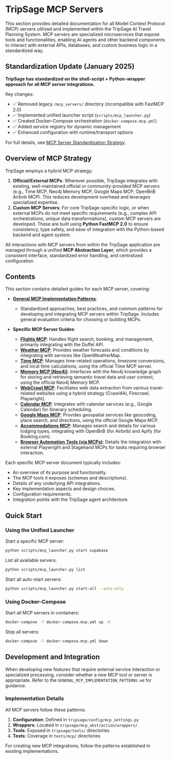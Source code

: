 # TripSage MCP Servers

This section provides detailed documentation for all Model Context Protocol (MCP) servers utilized and implemented within the TripSage AI Travel Planning System. MCP servers are specialized microservices that expose tools and functionalities, enabling AI agents and other backend components to interact with external APIs, databases, and custom business logic in a standardized way.

## Standardization Update (January 2025)

**TripSage has standardized on the shell-script + Python-wrapper approach for all MCP server integrations.**

Key changes:

- ✅ Removed legacy `/mcp_servers/` directory (incompatible with FastMCP 2.0)
- ✅ Implemented unified launcher script (`scripts/mcp_launcher.py`)
- ✅ Created Docker-Compose orchestration (`docker-compose.mcp.yml`)
- ✅ Added service registry for dynamic management
- ✅ Enhanced configuration with runtime/transport options

For full details, see [MCP Server Standardization Strategy](../implementation/mcp_server_standardization.md).

## Overview of MCP Strategy

TripSage employs a hybrid MCP strategy:

1. **Official/External MCPs**: Wherever possible, TripSage integrates with existing, well-maintained official or community-provided MCP servers (e.g., Time MCP, Neo4j Memory MCP, Google Maps MCP, OpenBnB Airbnb MCP). This reduces development overhead and leverages specialized expertise.
2. **Custom MCP Servers**: For core TripSage-specific logic, or when external MCPs do not meet specific requirements (e.g., complex API orchestrations, unique data transformations), custom MCP servers are developed. These are built using **Python FastMCP 2.0** to ensure consistency, type safety, and ease of integration with the Python-based backend and agent system.

All interactions with MCP servers from within the TripSage application are managed through a unified **MCP Abstraction Layer**, which provides a consistent interface, standardized error handling, and centralized configuration.

## Contents

This section contains detailed guides for each MCP server, covering:

- **[General MCP Implementation Patterns](./GENERAL_MCP_IMPLEMENTATION_PATTERNS.md)**:
  - Standardized approaches, best practices, and common patterns for developing and integrating MCP servers within TripSage. Includes general evaluation criteria for choosing or building MCPs.

- **Specific MCP Server Guides**:
  - **[Flights MCP](./Flights_MCP.md)**: Handles flight search, booking, and management, primarily integrating with the Duffel API.
  - **[Weather MCP](./Weather_MCP.md)**: Provides weather forecasts and conditions by integrating with services like OpenWeatherMap.
  - **[Time MCP](./Time_MCP.md)**: Manages time-related operations, timezone conversions, and local time calculations, using the official Time MCP server.
  - **[Memory MCP (Neo4j)](./Memory_MCP.md)**: Interfaces with the Neo4j knowledge graph for storing and retrieving semantic travel data and user context, using the official Neo4j Memory MCP.
  - **[WebCrawl MCP](./WebCrawl_MCP.md)**: Facilitates web data extraction from various travel-related websites using a hybrid strategy (Crawl4AI, Firecrawl, Playwright).
  - **[Calendar MCP](./Calendar_MCP.md)**: Integrates with calendar services (e.g., Google Calendar) for itinerary scheduling.
  - **[Google Maps MCP](./GoogleMaps_MCP.md)**: Provides geospatial services like geocoding, place search, and directions, using the official Google Maps MCP.
  - **[Accommodations MCP](./Accommodations_MCP.md)**: Manages search and details for various lodging types, integrating with OpenBnB (for Airbnb) and Apify (for Booking.com).
  - **[Browser Automation Tools (via MCPs)](./BrowserAutomation_MCP.md)**: Details the integration with external Playwright and Stagehand MCPs for tasks requiring browser interaction.

Each specific MCP server document typically includes:
- An overview of its purpose and functionality.
- The MCP tools it exposes (schemas and descriptions).
- Details of any underlying API integrations.
- Key implementation aspects and design choices.
- Configuration requirements.
- Integration points with the TripSage agent architecture.

## Quick Start

### Using the Unified Launcher

Start a specific MCP server:

```bash
python scripts/mcp_launcher.py start supabase
```

List all available servers:

```bash
python scripts/mcp_launcher.py list
```

Start all auto-start servers:

```bash
python scripts/mcp_launcher.py start-all --auto-only
```

### Using Docker-Compose

Start all MCP servers in containers:

```bash
docker-compose -f docker-compose.mcp.yml up -d
```

Stop all servers:

```bash
docker-compose -f docker-compose.mcp.yml down
```

## Development and Integration

When developing new features that require external service interaction or specialized processing, consider whether a new MCP tool or server is appropriate. Refer to the `GENERAL_MCP_IMPLEMENTATION_PATTERNS.md` for guidance.

### Implementation Details

All MCP servers follow these patterns:

1. **Configuration**: Defined in `tripsage/config/mcp_settings.py`
2. **Wrappers**: Located in `tripsage/mcp_abstraction/wrappers/`
3. **Tools**: Exposed in `tripsage/tools/` directories
4. **Tests**: Coverage in `tests/mcp/` directories

For creating new MCP integrations, follow the patterns established in existing implementations.
